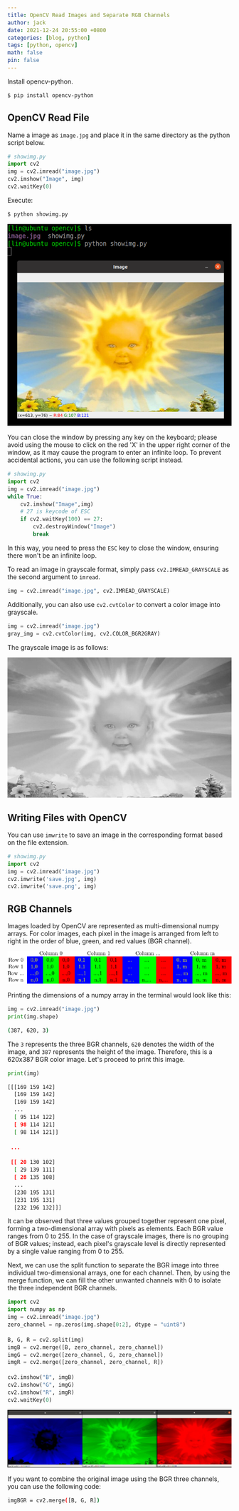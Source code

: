 ```yaml
---
title: OpenCV Read Images and Separate RGB Channels
author: jack
date: 2021-12-24 20:55:00 +0800
categories: [blog, python]
tags: [python, opencv]
math: false
pin: false
---
```


Install opencv-python.

```bash
$ pip install opencv-python
```

## OpenCV Read File

Name a image as `image.jpg` and place it in the same directory as the python script below.

```python
# showimg.py
import cv2
img = cv2.imread("image.jpg")
cv2.imshow("Image", img)
cv2.waitKey(0)
```

Execute:

```bash
$ python showimg.py
```

![](https://raw.githubusercontent.com/blueskyson/image-host/master/opencv/1.png)

You can close the window by pressing any key on the keyboard; please avoid using the mouse to click on the red 'X' in the upper right corner of the window, as it may cause the program to enter an infinite loop. To prevent accidental actions, you can use the following script instead.

```python
# showing.py
import cv2
img = cv2.imread("image.jpg")
while True:
    cv2.imshow("Image",img)
    # 27 is keycode of ESC
    if cv2.waitKey(100) == 27:
        cv2.destroyWindow("Image")
        break
```

In this way, you need to press the `ESC` key to close the window, ensuring there won't be an infinite loop.

To read an image in grayscale format, simply pass `cv2.IMREAD_GRAYSCALE` as the second argument to `imread`.

```python
img = cv2.imread("image.jpg", cv2.IMREAD_GRAYSCALE)
```

Additionally, you can also use `cv2.cvtColor` to convert a color image into grayscale.

```python
img = cv2.imread("image.jpg")
gray_img = cv2.cvtColor(img, cv2.COLOR_BGR2GRAY)
```

The grayscale image is as follows:

![](https://raw.githubusercontent.com/blueskyson/image-host/master/opencv/2.jpg)

## Writing Files with OpenCV

You can use `imwrite` to save an image in the corresponding format based on the file extension.

```python
# showimg.py
import cv2
img = cv2.imread("image.jpg")
cv2.imwrite('save.jpg', img)
cv2.imwrite('save.png', img)
```

## RGB Channels

Images loaded by OpenCV are represented as multi-dimensional numpy arrays. For color images, each pixel in the image is arranged from left to right in the order of blue, green, and red values (BGR channel).

![](https://raw.githubusercontent.com/blueskyson/image-host/master/opencv/3.png)

Printing the dimensions of a numpy array in the terminal would look like this:

```python
img = cv2.imread("image.jpg")
print(img.shape)
```

```bash
(387, 620, 3)
```

The `3` represents the three BGR channels, `620` denotes the width of the image, and `387` represents the height of the image. Therefore, this is a 620x387 BGR color image. Let's proceed to print this image.

```python
print(img)
```

```bash
[[[169 159 142]
  [169 159 142]
  [169 159 142]
  ...
  [ 95 114 122]
  [ 98 114 121]
  [ 98 114 121]]

 ...

 [[ 20 130 102]
  [ 29 139 111]
  [ 28 135 108]
  ...
  [230 195 131]
  [231 195 131]
  [232 196 132]]]
```

It can be observed that three values grouped together represent one pixel, forming a two-dimensional array with pixels as elements. Each BGR value ranges from 0 to 255. In the case of grayscale images, there is no grouping of BGR values; instead, each pixel's grayscale level is directly represented by a single value ranging from 0 to 255.

Next, we can use the split function to separate the BGR image into three individual two-dimensional arrays, one for each channel. Then, by using the merge function, we can fill the other unwanted channels with 0 to isolate the three independent BGR channels.

```python
import cv2
import numpy as np
img = cv2.imread("image.jpg")
zero_channel = np.zeros(img.shape[0:2], dtype = "uint8")

B, G, R = cv2.split(img)
imgB = cv2.merge([B, zero_channel, zero_channel])
imgG = cv2.merge([zero_channel, G, zero_channel])
imgR = cv2.merge([zero_channel, zero_channel, R])

cv2.imshow("B", imgB)
cv2.imshow("G", imgG)
cv2.imshow("R", imgR)
cv2.waitKey(0)
```

![](https://raw.githubusercontent.com/blueskyson/image-host/master/opencv/4.jpg)

If you want to combine the original image using the BGR three channels, you can use the following code:

```bash
imgBGR = cv2.merge([B, G, R])
```